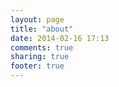 ```yaml
---
layout: page
title: "about"
date: 2014-02-16 17:13
comments: true
sharing: true
footer: true
---
```

